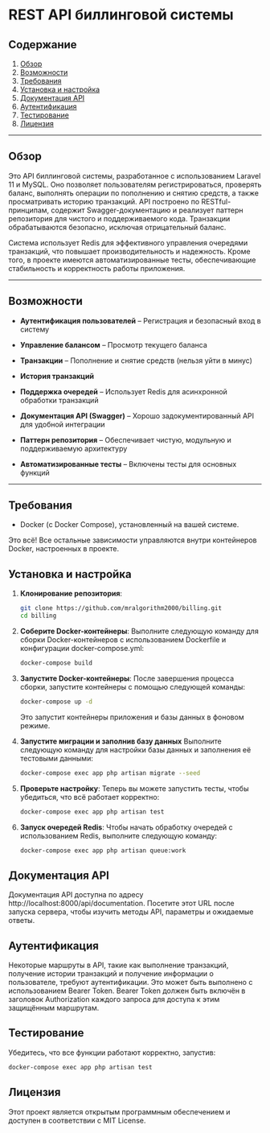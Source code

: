 # REST API биллинговой системы

## Содержание

1. [Обзор](#Обзор)
2. [Возможности](#Возможности)
3. [Требования](#Требования)
4. [Установка и настройка](#Установка-и-настройка)
5. [Документация API](#Документация-API)
6. [Аутентификация](#Аутентификация)
8. [Тестирование](#Тестирование)
10. [Лицензия](#Лицензия)
---

## Обзор

Это API биллинговой системы, разработанное с использованием Laravel 11 и MySQL. Оно позволяет пользователям регистрироваться, проверять баланс, выполнять операции по пополнению и снятию средств, а также просматривать историю транзакций. API построено по RESTful-принципам, содержит Swagger-документацию и реализует паттерн репозитория для чистого и поддерживаемого кода. Транзакции обрабатываются безопасно, исключая отрицательный баланс.

Система использует Redis для эффективного управления очередями транзакций, что повышает производительность и надежность. Кроме того, в проекте имеются автоматизированные тесты, обеспечивающие стабильность и корректность работы приложения.

---

## Возможности

- **Аутентификация пользователей** – Регистрация и безопасный вход в систему
  
- **Управление балансом** – Просмотр текущего баланса

- **Транзакции** – Пополнение и снятие средств (нельзя уйти в минус)

- **История транзакций**

- **Поддержка очередей** – Использует Redis для асинхронной обработки транзакций

- **Документация API (Swagger)** – Хорошо задокументированный API для удобной интеграции

- **Паттерн репозитория** – Обеспечивает чистую, модульную и поддерживаемую архитектуру

- **Автоматизированные тесты** – Включены тесты для основных функций

---

## Требования

- Docker (с Docker Compose), установленный на вашей системе.

Это всё! Все остальные зависимости управляются внутри контейнеров Docker, настроенных в проекте.

## Установка и настройка


1. **Клонирование репозитория**:
   ```bash
   git clone https://github.com/mralgorithm2000/billing.git
   cd billing
   ```

2. **Соберите Docker-контейнеры**:
    Выполните следующую команду для сборки Docker-контейнеров с использованием Dockerfile и конфигурации docker-compose.yml:
    ```bash
    docker-compose build
    ```

3. **Запустите Docker-контейнеры**:
    После завершения процесса сборки, запустите контейнеры с помощью следующей команды:
    ```bash
    docker-compose up -d
    ```
    Это запустит контейнеры приложения и базы данных в фоновом режиме.

4. **Запустите миграции и заполнив базу данных**
    Выполните следующую команду для настройки базы данных и заполнения её тестовыми данными:
    ```bash
    docker-compose exec app php artisan migrate --seed
    ```

5. **Проверьте настройку**:
   Теперь вы можете запустить тесты, чтобы убедиться, что всё работает корректно:
    ```bash
   docker-compose exec app php artisan test
    ```

6. **Запуск очередей Redis**:
   Чтобы начать обработку очередей с использованием Redis, выполните следующую команду:
    ```bash
   docker-compose exec app php artisan queue:work
    ```

## Документация API

Документация API доступна по адресу http://localhost:8000/api/documentation. 
Посетите этот URL после запуска сервера, чтобы изучить методы API, параметры и ожидаемые ответы.

## Аутентификация

Некоторые маршруты в API, такие как выполнение транзакций, получение истории транзакций и получение информации о пользователе, требуют аутентификации. Это может быть выполнено с использованием Bearer Token. Bearer Token должен быть включён в заголовок Authorization каждого запроса для доступа к этим защищённым маршрутам.


## Тестирование

Убедитесь, что все функции работают корректно, запустив:

```bash
docker-compose exec app php artisan test
```

## Лицензия

Этот проект является открытым программным обеспечением и доступен в соответствии с MIT License.